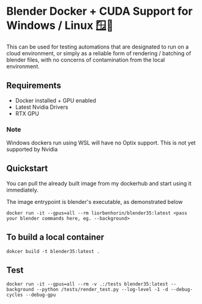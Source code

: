 # Blender Docker + CUDA Support for Windows / Linux 🪟🐧

This can be used for testing automations that are designated to run on a cloud environment,
or simply as a reliable form of rendering / batching of blender files, with no concerns of contamination from the local environment. 

## Requirements

- Docker installed + GPU enabled
- Latest Nvidia Drivers
- RTX GPU

### Note
Windows dockers run using WSL will have no Optix support.
This is not yet supported by Nvidia

## Quickstart

You can pull the already built image from my dockerhub and start using it immediately.

The image entrypoint is blender's executable, as demonstrated below

```shell
docker run -it --gpus=all --rm liorbenhorin/blender35:latest <pass your blender commands here, eg. --background>
```

## To build a local container

```shell
dokcer build -t blender35:latest .
```

## Test
```shell
docker run -it --gpus=all --rm -v .:/tests blender35:latest --background --python /tests/render_test.py --log-level -1 -d --debug-cycles --debug-gpu
```